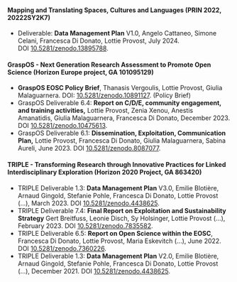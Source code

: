 
#### Mapping and Translating Spaces, Cultures and Languages (PRIN 2022, 20222SY2K7)
- Deliverable: **Data Management Plan** V1.0, Angelo Cattaneo, Simone Celani, Francesca Di Donato, Lottie Provost, July 2024. DOI [10.5281/zenodo.13895788](https://doi.org/10.5281/zenodo.13895788).
#### GraspOS - Next Generation Research Assessment to Promote Open Science (Horizon Europe project, GA 101095129)
- **GraspOS EOSC Policy Brief**, Thanasis Vergoulis, Lottie Provost, Giulia Malaguarnera. DOI: [10.5281/zenodo.10891127](https://zenodo.org/doi/10.5281/zenodo.10891127). (Policy Brief)
- GraspOS Deliverable 6.4: **Report on C/D/E, community engagement, and training activities,** Lottie Provost, Zenia Xenou, Anestis Amanatidis, Giulia Malaguarnera, Francesca Di Donato, December 2023. DOI [10.5281/zenodo.10475613](https://doi.org/10.5281/zenodo.10475613).
- GraspOS Deliverable 6.1: **Dissemination, Exploitation, Communication Plan,** Lottie Provost, Francesca Di Donato, Giulia Malaguarnera, Sabina Aureli, June 2023. DOI [10.5281/zenodo.8087077](https://doi.org/10.5281/zenodo.8087077).
#### TRIPLE - Transforming Research through Innovative Practices for Linked Interdisciplinary Exploration (Horizon 2020 Project, GA 863420)
- TRIPLE Deliverable 1.3: **Data Management Plan** V3.0, Emilie Blotière, Arnaud Gingold, Stefanie Pohle, Francesca Di Donato, Lottie Provost (...), March 2023. DOI [10.5281/zenodo.4438625](https://doi.org/10.5281/zenodo.4438625).
- TRIPLE Deliverable 7.4: **Final Report on Exploitation and Sustainability Strategy** Gert Breitfuss, Leonie Disch, Sy Holsinger, Lottie Provost (...), February 2023. DOI [10.5281/zenodo.7835582](https://zenodo.org/record/7835582).
- TRIPLE Deliverable 6.5: **Report on Open Science within the EOSC**, Francesca Di Donato, Lottie Provost, Maria Eskevitch (...), June 2022. DOI [10.5281/zenodo.7360226](https://doi.org/10.5281/zenodo.7360226).
- TRIPLE Deliverable 1.3: **Data Management Plan** V2.0, Emilie Blotière, Arnaud Gingold, Stefanie Pohle, Francesca Di Donato, Lottie Provost (...), December 2021. DOI [10.5281/zenodo.4438625](https://doi.org/10.5281/zenodo.4438625).